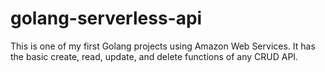 # golang-serverless-api
This is one of my first Golang projects using Amazon Web Services. It has the basic create, read, update, and delete functions of any CRUD API.
